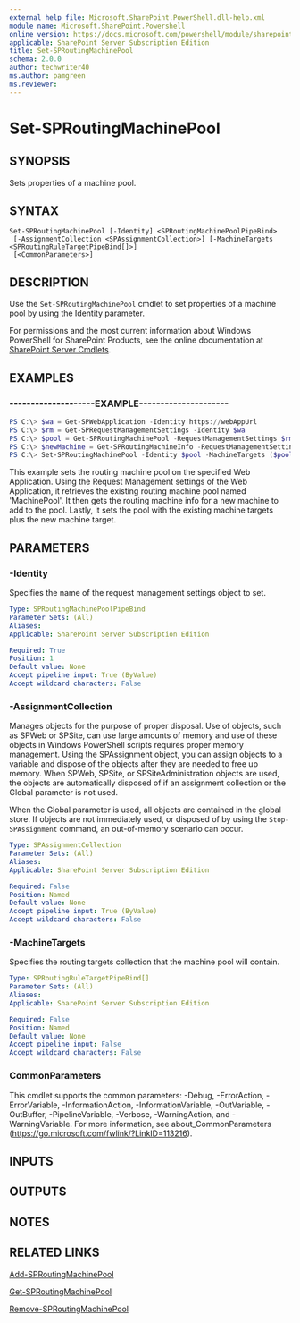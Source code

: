 ```yaml
---
external help file: Microsoft.SharePoint.PowerShell.dll-help.xml
module name: Microsoft.SharePoint.Powershell
online version: https://docs.microsoft.com/powershell/module/sharepoint-server/set-sproutingmachinepool
applicable: SharePoint Server Subscription Edition
title: Set-SPRoutingMachinePool
schema: 2.0.0
author: techwriter40
ms.author: pamgreen
ms.reviewer:
---
```


# Set-SPRoutingMachinePool

## SYNOPSIS
Sets properties of a machine pool.


## SYNTAX

```
Set-SPRoutingMachinePool [-Identity] <SPRoutingMachinePoolPipeBind>
 [-AssignmentCollection <SPAssignmentCollection>] [-MachineTargets <SPRoutingRuleTargetPipeBind[]>]
 [<CommonParameters>]
```

## DESCRIPTION
Use the `Set-SPRoutingMachinePool` cmdlet to set properties of a machine pool by using the Identity parameter.

For permissions and the most current information about Windows PowerShell for SharePoint Products, see the online documentation at [SharePoint Server Cmdlets](https://docs.microsoft.com/powershell/sharepoint/sharepoint-server/sharepoint-server-cmdlets).

## EXAMPLES

### --------------------EXAMPLE---------------------
```powershell
PS C:\> $wa = Get-SPWebApplication -Identity https://webAppUrl
PS C:\> $rm = Get-SPRequestManagementSettings -Identity $wa
PS C:\> $pool = Get-SPRoutingMachinePool -RequestManagementSettings $rm -Name 'MachinePool'
PS C:\> $newMachine = Get-SPRoutingMachineInfo -RequestManagementSettings $rm -Name SP01
PS C:\> Set-SPRoutingMachinePool -Identity $pool -MachineTargets ($pool.MachineTargets + $newMachine)
```
This example sets the routing machine pool on the specified Web Application. Using the Request Management settings of the Web Application, it retrieves the existing routing machine pool named 'MachinePool'. It then gets the routing machine info for a new machine to add to the pool. Lastly, it sets the pool with the existing machine targets plus the new machine target.

## PARAMETERS

### -Identity
Specifies the name of the request management settings object to set.

```yaml
Type: SPRoutingMachinePoolPipeBind
Parameter Sets: (All)
Aliases: 
Applicable: SharePoint Server Subscription Edition

Required: True
Position: 1
Default value: None
Accept pipeline input: True (ByValue)
Accept wildcard characters: False
```

### -AssignmentCollection
Manages objects for the purpose of proper disposal.
Use of objects, such as SPWeb or SPSite, can use large amounts of memory and use of these objects in Windows PowerShell scripts requires proper memory management.
Using the SPAssignment object, you can assign objects to a variable and dispose of the objects after they are needed to free up memory.
When SPWeb, SPSite, or SPSiteAdministration objects are used, the objects are automatically disposed of if an assignment collection or the Global parameter is not used.

When the Global parameter is used, all objects are contained in the global store.
If objects are not immediately used, or disposed of by using the `Stop-SPAssignment` command, an out-of-memory scenario can occur.

```yaml
Type: SPAssignmentCollection
Parameter Sets: (All)
Aliases: 
Applicable: SharePoint Server Subscription Edition

Required: False
Position: Named
Default value: None
Accept pipeline input: True (ByValue)
Accept wildcard characters: False
```

### -MachineTargets
Specifies the routing targets collection that the machine pool will contain.

```yaml
Type: SPRoutingRuleTargetPipeBind[]
Parameter Sets: (All)
Aliases: 
Applicable: SharePoint Server Subscription Edition

Required: False
Position: Named
Default value: None
Accept pipeline input: False
Accept wildcard characters: False
```

### CommonParameters
This cmdlet supports the common parameters: -Debug, -ErrorAction, -ErrorVariable, -InformationAction, -InformationVariable, -OutVariable, -OutBuffer, -PipelineVariable, -Verbose, -WarningAction, and -WarningVariable. For more information, see about_CommonParameters (https://go.microsoft.com/fwlink/?LinkID=113216).

## INPUTS

## OUTPUTS

## NOTES

## RELATED LINKS

[Add-SPRoutingMachinePool](Add-SPRoutingMachinePool.md)

[Get-SPRoutingMachinePool](Get-SPRoutingMachinePool.md)

[Remove-SPRoutingMachinePool](Remove-SPRoutingMachinePool.md)
